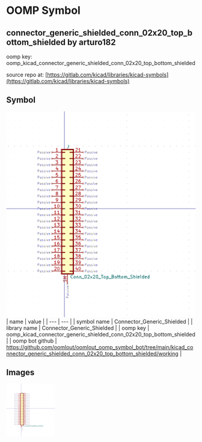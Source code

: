 # OOMP Symbol  
## connector_generic_shielded_conn_02x20_top_bottom_shielded  by arturo182  
  
oomp key: oomp_kicad_connector_generic_shielded_conn_02x20_top_bottom_shielded  
  
source repo at: [https://gitlab.com/kicad/libraries/kicad-symbols](https://gitlab.com/kicad/libraries/kicad-symbols)  
## Symbol  
  
[![working.png](working_600.png)](working.png)  
| name | value | 
| --- | --- | 
| symbol name | Connector_Generic_Shielded | 
| library name | Connector_Generic_Shielded | 
| oomp key | oomp_kicad_connector_generic_shielded_conn_02x20_top_bottom_shielded | 
| oomp bot github | https://github.com/oomlout/oomlout_oomp_symbol_bot/tree/main/kicad_connector_generic_shielded_conn_02x20_top_bottom_shielded/working | 
## Images  
  
[![working.png](working_140.png)](working.png)  
